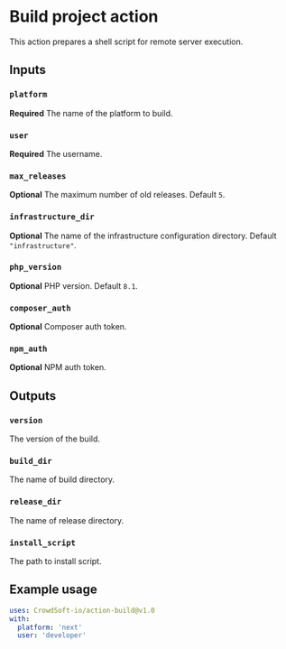 # Build project action

This action prepares a shell script for remote server execution.

## Inputs

### `platform`

**Required** The name of the platform to build.

### `user`

**Required** The username.

### `max_releases`

**Optional** The maximum number of old releases. Default `5`.

### `infrastructure_dir`

**Optional** The name of the infrastructure configuration directory. Default `"infrastructure"`.

### `php_version`

**Optional** PHP version. Default `8.1`.

### `composer_auth`

**Optional** Composer auth token.

### `npm_auth`

**Optional** NPM auth token.

## Outputs

### `version`

The version of the build.

### `build_dir`

The name of build directory.

### `release_dir`

The name of release directory.

### `install_script`

The path to install script.

## Example usage

```yaml
uses: CrowdSoft-io/action-build@v1.0
with:
  platform: 'next'
  user: 'developer'
```

